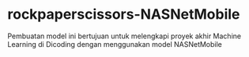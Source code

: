 # rockpaperscissors-NASNetMobile

Pembuatan model ini bertujuan untuk melengkapi proyek akhir Machine Learning di Dicoding dengan menggunakan model NASNetMobile
